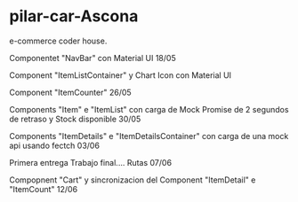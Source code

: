 # pilar-car-Ascona
e-commerce coder house.

Componentet "NavBar" con Material UI 18/05


Component "ItemListContainer" y Chart Icon con Material UI

Component "ItemCounter" 26/05

Components "Item" e "ItemList" con carga de Mock Promise de 2 segundos de retraso y Stock disponible   30/05

Components "ItemDetails" e "ItemDetailsContainer" con carga de una mock api usando fectch   03/06 

Primera entrega Trabajo final....  Rutas 07/06 

Compopnent "Cart" y sincronizacion del Component "ItemDetail" e "ItemCount"  12/06
